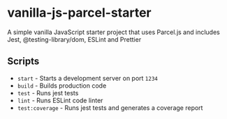 # vanilla-js-parcel-starter

A simple vanilla JavaScript starter project that uses Parcel.js and includes Jest, @testing-library/dom, ESLint and Prettier

## Scripts

- `start` - Starts a development server on port `1234`
- `build` - Builds production code
- `test` - Runs jest tests
- `lint` - Runs ESLint code linter
- `test:coverage` - Runs jest tests and generates a coverage report
